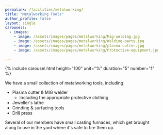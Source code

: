 ```yaml
---
permalink: /facilities/metalworking/
title: "Metalworking Tools"
author_profile: false
layout: single
carousels:
  - images: 
    - image: /assets/images/pages/metalworking/Mig-welding.jpg
    - image: /assets/images/pages/metalworking/Welding-party.jpg
    - image: /assets/images/pages/metalworking/plasma-cutter.jpg
    - image: /assets/images/pages/metalworking/Protective-equipment.jpg

---
```


{% include carousel.html height="100" unit="%" duration="5" number="1" %}

We have a small collection of metalworking tools, including:
- Plasma cutter & MIG welder
  - Including the appropriate protective clothing
- Jeweller's lathe
- Grinding & surfacing tools
- Drill press

Several of our members have small casting furnaces, which get brought 
along to use in the yard where it's safe to fire them up.
